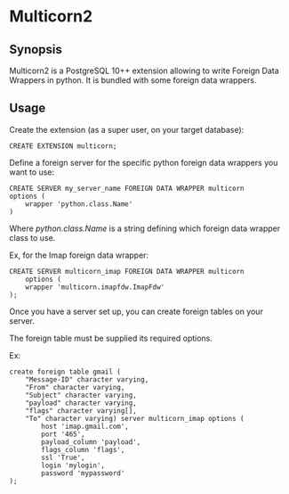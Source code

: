 Multicorn2
==========

Synopsis
--------

Multicorn2 is a PostgreSQL 10++ extension allowing to write Foreign Data Wrappers
in python.
It is bundled with some foreign data wrappers.


Usage
-----

Create the extension (as a super user, on your target database):


    CREATE EXTENSION multicorn;



Define a foreign server for the specific python foreign data wrappers you want
to use:



    CREATE SERVER my_server_name FOREIGN DATA WRAPPER multicorn
    options (
        wrapper 'python.class.Name'
    )


Where *python.class.Name* is a string defining which foreign data wrapper class
to use.

Ex, for the Imap foreign data wrapper:



    CREATE SERVER multicorn_imap FOREIGN DATA WRAPPER multicorn
        options (
        wrapper 'multicorn.imapfdw.ImapFdw'
    );


Once you have a server set up, you can create foreign tables on your server.

The foreign table must be supplied its required options.

Ex:



    create foreign table gmail (                                                                 
        "Message-ID" character varying,
        "From" character varying,
        "Subject" character varying,
        "payload" character varying,
        "flags" character varying[],
        "To" character varying) server multicorn_imap options (
            host 'imap.gmail.com',
            port '465', 
            payload_column 'payload', 
            flags_column 'flags',
            ssl 'True',
            login 'mylogin', 
            password 'mypassword'
    );
